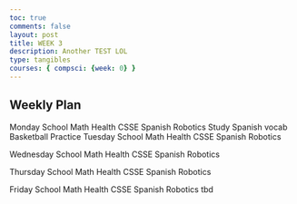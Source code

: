 ```yaml
---
toc: true
comments: false
layout: post
title: WEEK 3
description: Another TEST LOL
type: tangibles
courses: { compsci: {week: 0} }
---
```


## Weekly Plan
Monday School
        Math
        Health
        CSSE
        Spanish
        Robotics 
        Study Spanish vocab
        Basketball Practice 
Tuesday School
        Math
        Health
        CSSE
        Spanish
        Robotics 

Wednesday 
        School
        Math
        Health
        CSSE
        Spanish
        Robotics 
        
Thursday
        School
        Math
        Health
        CSSE
        Spanish
        Robotics 
        
Friday 
        School
        Math
        Health
        CSSE
        Spanish
        Robotics 
        tbd